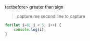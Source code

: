textbefore> greater than sign
> capture me
> second line to capture

```javascript
for(let i=0; i < 5; i++) {
    console.log(i);
}
```